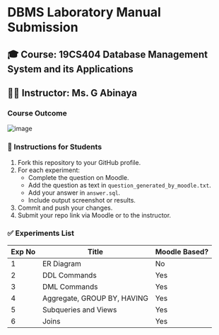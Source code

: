 # DBMS Laboratory Manual Submission

## 🎓 Course: 19CS404 Database Management System and its Applications  
## 🧑‍🏫 Instructor: Ms. G Abinaya 

### Course Outcome
![image](https://github.com/user-attachments/assets/7e6f9751-b530-4526-9a3d-8e322e3b2e6d)

### 📝 Instructions for Students

1. Fork this repository to your GitHub profile.
2. For each experiment:
   - Complete the question on Moodle.
   - Add the question as text in `question_generated_by_moodle.txt`.
   - Add your answer in `answer.sql`.
   - Include output screenshot or results.
3. Commit and push your changes.
4. Submit your repo link via Moodle or to the instructor.

### ✅ Experiments List

| Exp No | Title                          | Moodle Based? |
|--------|--------------------------------|---------------|
| 1      | ER Diagram                     | No            |
| 2      | DDL Commands                   | Yes           |
| 3      | DML Commands                   | Yes           |
| 4      | Aggregate, GROUP BY, HAVING   | Yes           |
| 5      | Subqueries and Views          | Yes           |
| 6      | Joins                         | Yes           |
